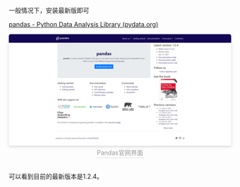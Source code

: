 

一般情况下，安装最新版即可

[pandas - Python Data Analysis Library (pydata.org)](https://pandas.pydata.org/)

<center>
    <img style="border-radius: 0.3125em;
    box-shadow: 0 2px 4px 0 rgba(34,36,38,.12),0 2px 10px 0 rgba(34,36,38,.08);" 
    src="/assets/pandas-website-home-page.png">
    <br>
    <div style="color:orange; border-bottom: 1px solid #d9d9d9;
    display: inline-block;
    color: #999;
    padding: 2px;">Pandas官网界面</div>
	<br>
	<br>
</center>


可以看到目前的最新版本是1.2.4。

